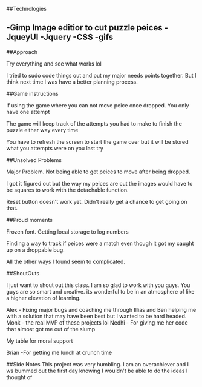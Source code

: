 

##Technologies

-Gimp Image editior to cut puzzle peices
-JqueyUI
-Jquery
-CSS
-gifs
-



##Approach

Try everything and see what works lol

I tried to sudo code things out and put my major needs points together. But I think next time I was have a better planning process.


##Game instructions

If using the game where you can not move peice once dropped. You only have one attempt

The game will keep track of the attempts you had to make to finish the puzzle either way every time

You have to refresh the screen to start the game over but it will be stored what you attempts were on you last try


##Unsolved Problems

Major Problem. Not being able to get peices to move after being dropped.

I got it figured out but the way my peices are cut the images would have to be squares to work with the detachable function.


Reset button doesn't work yet. Didn't really get a chance to get going on that. 

##Proud moments

Frozen font.
Getting local storage to log numbers

Finding a way to track if peices were a match even though it got my caught up on a droppable bug.

All the other ways I found seem to complicated. 











##ShoutOuts


I just want to shout out this class. I am so glad to work with you guys. You guys are so smart and creative. its wonderful to be in an atmosphere of like a higher elevation of learning.

Alex - Fixing major bugs and coaching me through
Illias and Ben helping me with a solution that may have been best but I wanted to be hard headed.
Monk - the real MVP of these projects lol
Nedhi - For giving me her code that almost got me out of the slump

My table for moral support

Brian -For getting me lunch at crunch time



##Side Notes
This project was very humbling. I am an overachiever and I ws bummed out the first day knowing I wouldn't be able to do the ideas I thought of 
